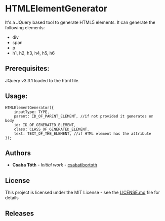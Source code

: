 # HTMLElementGenerator

It's a JQuery based tool to generate HTML5 elements. It can generate the following elements:

* div
* span
* p
* h1, h2, h3, h4, h5, h6

## Prerequisites:
JQuery v3.3.1 loaded to the html file.

## Usage: 

```
HTMLElementGenerator({
    inputType: TYPE,
    parent: ID_OF_PARENT_ELEMENT, //if not provided it generates on body
    id: ID_OF_GENERATED_ELEMENT,
    class: CLASS_OF_GENERATED_ELEMENT,
    text: TEXT_OF_THE_ELEMENT, //if HTML element has the attribute
});
```
## Authors

* **Csaba Tóth** - *Initial work* - [csabatibortoth](https://github.com/csabatibortoth)

## License

This project is licensed under the MIT License - see the [LICENSE.md](LICENSE.md) file for details

## Releases

